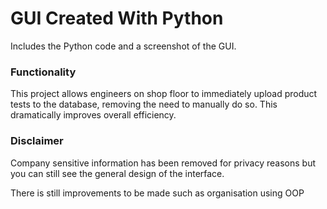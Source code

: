 # GUI Created With Python

Includes the Python code and a screenshot of the GUI.

### Functionality

This project allows engineers on shop floor to immediately upload product tests to the database, removing the need to manually do so. This dramatically improves overall efficiency.

### Disclaimer 

Company sensitive information has been removed for privacy reasons but you can still see the general design of the interface.

There is still improvements to be made such as organisation using OOP

